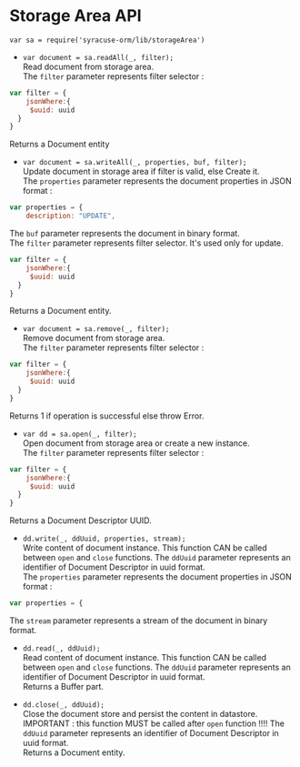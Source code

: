 
# Storage Area API

`var sa = require('syracuse-orm/lib/storageArea')`

* `var document = sa.readAll(_, filter);`  
Read document from storage area.  
The `filter` parameter represents filter selector :  
``` javascript
var filter = {
	jsonWhere:{
     $uuid: uuid
  }
}
```
Returns a Document entity  

* `var document = sa.writeAll(_, properties, buf, filter);`  
  Update document in storage area if filter is valid, else Create it.  
  The `properties` parameter represents the document properties in JSON format :  
``` javascript 
var properties = {
	description: "UPDATE",
``` 
  The `buf` parameter represents the document in binary format.  
  The `filter` parameter represents filter selector. It's used only for update.  
``` javascript
var filter = {
	jsonWhere:{
     $uuid: uuid
  }
}
```
  Returns a Document entity.  
 
* `var document = sa.remove(_, filter);`  
  Remove document from storage area.  
  The `filter` parameter represents filter selector :  
``` javascript
var filter = {
	jsonWhere:{
     $uuid: uuid
  }
}
```
  Returns 1 if operation is successful else throw Error.  
 
* `var dd = sa.open(_, filter);`  
  Open document from storage area or create a new instance.  
  The `filter` parameter represents filter selector :  
``` javascript
var filter = {
	jsonWhere:{
     $uuid: uuid
  }
}
```
  Returns a Document Descriptor UUID. 
 
* `dd.write(_, ddUuid, properties, stream);`  
  Write content of document instance. 
  This function CAN be called between `open` and `close` functions.
  The `ddUuid` parameter represents an identifier of Document Descriptor in uuid format.  
  The `properties` parameter represents the document properties in JSON format :  
``` javascript 
var properties = {
```
  The `stream` parameter represents a stream of the document in binary format.  
 
* `dd.read(_, ddUuid);`  
  Read content of document instance. 
  This function CAN be called between `open` and `close` functions.
  The `ddUuid` parameter represents an identifier of Document Descriptor in uuid format.  
  Returns a Buffer part.  
 
* `dd.close(_, ddUuid);`  
  Close the document store and persist the content in datastore.  
  IMPORTANT : this function MUST be called after `open` function !!!!
  The `ddUuid` parameter represents an identifier of Document Descriptor in uuid format.  
  Returns a Document entity.  
 

